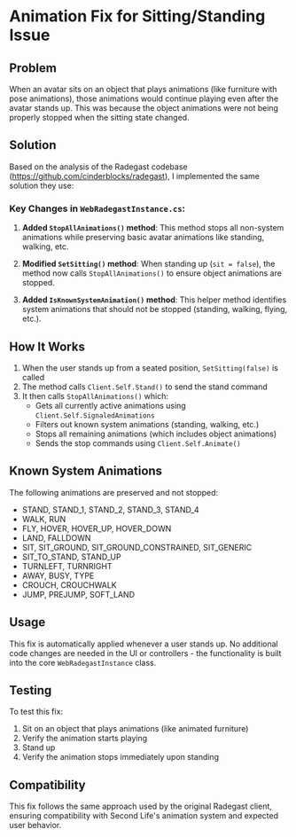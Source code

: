# Animation Fix for Sitting/Standing Issue

## Problem
When an avatar sits on an object that plays animations (like furniture with pose animations), those animations would continue playing even after the avatar stands up. This was because the object animations were not being properly stopped when the sitting state changed.

## Solution
Based on the analysis of the Radegast codebase (https://github.com/cinderblocks/radegast), I implemented the same solution they use:

### Key Changes in `WebRadegastInstance.cs`:

1. **Added `StopAllAnimations()` method**: This method stops all non-system animations while preserving basic avatar animations like standing, walking, etc.

2. **Modified `SetSitting()` method**: When standing up (`sit = false`), the method now calls `StopAllAnimations()` to ensure object animations are stopped.

3. **Added `IsKnownSystemAnimation()` method**: This helper method identifies system animations that should not be stopped (standing, walking, flying, etc.).

## How It Works

1. When the user stands up from a seated position, `SetSitting(false)` is called
2. The method calls `Client.Self.Stand()` to send the stand command
3. It then calls `StopAllAnimations()` which:
   - Gets all currently active animations using `Client.Self.SignaledAnimations`
   - Filters out known system animations (standing, walking, etc.)
   - Stops all remaining animations (which includes object animations)
   - Sends the stop commands using `Client.Self.Animate()`

## Known System Animations
The following animations are preserved and not stopped:
- STAND, STAND_1, STAND_2, STAND_3, STAND_4
- WALK, RUN
- FLY, HOVER, HOVER_UP, HOVER_DOWN
- LAND, FALLDOWN
- SIT, SIT_GROUND, SIT_GROUND_CONSTRAINED, SIT_GENERIC
- SIT_TO_STAND, STAND_UP
- TURNLEFT, TURNRIGHT
- AWAY, BUSY, TYPE
- CROUCH, CROUCHWALK
- JUMP, PREJUMP, SOFT_LAND

## Usage
This fix is automatically applied whenever a user stands up. No additional code changes are needed in the UI or controllers - the functionality is built into the core `WebRadegastInstance` class.

## Testing
To test this fix:
1. Sit on an object that plays animations (like animated furniture)
2. Verify the animation starts playing
3. Stand up
4. Verify the animation stops immediately upon standing

## Compatibility
This fix follows the same approach used by the original Radegast client, ensuring compatibility with Second Life's animation system and expected user behavior.